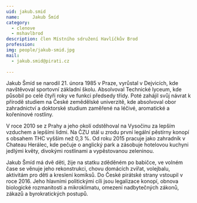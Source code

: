 ```yaml
---
uid: jakub.smid
name:     Jakub Šmíd
category:
  - clenove
  - mshavlbrod
description: člen Místního sdružení Havlíčkův Brod
profession: 
img: people/jakub-smid.jpg
mail:
  - jakub.smid@pirati.cz
  
---
```


Jakub Šmíd se narodil 21. února 1985 v Praze, vyrůstal v Dejvicích, kde navštěvoval sportovní základní školu. Absolvoval Technické lyceum, kde působil po celé čtyři roky ve funkci předsedy třídy. Poté zahájil svůj návrat k přírodě studiem na České zemědělské univerzitě, kde absolvoval obor zahradnictví a doktorské studium zaměřené na léčivé, aromatické a kořeninové rostliny.

V roce 2010 se z Prahy a jeho okolí odstěhoval na Vysočinu za lepším vzduchem a lepšími lidmi. Na ČZU stál u zrodu první legální pěstírny konopí s obsahem THC vyšším než 0,3 %. Od roku 2015 pracuje jako zahradník v Chateau Herálec, kde pečuje o anglický park a zásobuje hotelovou kuchyni jedlými květy, divokými rostlinami a vypěstovanou zeleninou.

Jakub Šmíd má dvě děti, žije na statku zděděném po babičce, ve volném čase se věnuje jeho rekonstrukci, chovu domácích zvířat, volejbalu, aktivitám pro děti a kreslení komiksů. Do České pirátské strany vstoupil v roce 2016. Jeho hlavními politickými cíli jsou legalizace konopí, obnova biologické rozmanitosti a mikroklimatu, omezení nadbytečných zákonů, zákazů a byrokratických postupů.
